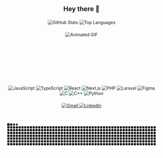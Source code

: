 <h2 align="center">Hey there 👋</h2>

###

<div align="center">
  <img src="https://github-readme-stats.vercel.app/api?username=paulustimothy&hide_title=false&hide_rank=false&show_icons=true&include_all_commits=true&count_private=true&disable_animations=false&theme=dracula&locale=en&hide_border=true" height="150" alt="GitHub Stats" />
  <img src="https://github-readme-stats.vercel.app/api/top-langs?username=paulustimothy&locale=en&hide_title=false&layout=compact&card_width=320&langs_count=5&theme=dracula&hide_border=true" height="150" alt="Top Languages" />
</div>

###

<div align="center" style="display: flex; justify-content: center; align-items: center; gap: 40px; flex-wrap: wrap;">
  <!-- GIF -->
  <img src="https://i.imgflip.com/9t586u.gif" height="135" alt="Animated GIF" />

  <!-- Tech stack -->
  <div>
    <img src="https://cdn.jsdelivr.net/gh/devicons/devicon/icons/javascript/javascript-original.svg" height="30" alt="JavaScript" />
    <img src="https://cdn.jsdelivr.net/gh/devicons/devicon/icons/typescript/typescript-original.svg" height="30" alt="TypeScript" />
    <img src="https://cdn.jsdelivr.net/gh/devicons/devicon/icons/react/react-original.svg" height="30" alt="React" />
    <img src="https://cdn.jsdelivr.net/gh/devicons/devicon/icons/nextjs/nextjs-original.svg" height="30" alt="Next.js" />
    <img src="https://cdn.jsdelivr.net/gh/devicons/devicon/icons/php/php-original.svg" height="30" alt="PHP" />
    <img src="https://cdn.jsdelivr.net/gh/devicons/devicon/icons/laravel/laravel-original.svg" height="30" alt="Laravel" />
    <img src="https://cdn.jsdelivr.net/gh/devicons/devicon/icons/figma/figma-original.svg" height="30" alt="Figma" />
    <img src="https://cdn.jsdelivr.net/gh/devicons/devicon/icons/c/c-original.svg" height="30" alt="C" />
    <img src="https://cdn.jsdelivr.net/gh/devicons/devicon/icons/cplusplus/cplusplus-original.svg" height="30" alt="C++" />
    <img src="https://cdn.jsdelivr.net/gh/devicons/devicon/icons/python/python-original.svg" height="30" alt="Python" />
  </div>
</div>

###

<div align="center" style="margin-top: 20px;">
  <a href="mailto:paulustimothy011@gmail.com" target="_blank">
    <img src="https://img.shields.io/static/v1?message=Gmail&logo=gmail&label=&color=D14836&logoColor=white&labelColor=&style=for-the-badge" height="30" alt="Gmail" />
  </a>
  <a href="https://www.linkedin.com/in/your-linkedin" target="_blank">
    <img src="https://img.shields.io/static/v1?message=LinkedIn&logo=linkedin&label=&color=0077B5&logoColor=white&labelColor=&style=for-the-badge" height="30" alt="LinkedIn" />
  </a>
</div>

###

<br clear="both" />

<div align="center">
  <img src="https://raw.githubusercontent.com/paulustimothy/paulustimothy/output/snake.svg" alt="Snake animation" />
</div>
